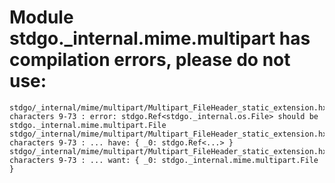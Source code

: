 # Module stdgo._internal.mime.multipart has compilation errors, please do not use:
```
stdgo/_internal/mime/multipart/Multipart_FileHeader_static_extension.hx:21: characters 9-73 : error: stdgo.Ref<stdgo._internal.os.File> should be stdgo._internal.mime.multipart.File
stdgo/_internal/mime/multipart/Multipart_FileHeader_static_extension.hx:21: characters 9-73 : ... have: { _0: stdgo.Ref<...> }
stdgo/_internal/mime/multipart/Multipart_FileHeader_static_extension.hx:21: characters 9-73 : ... want: { _0: stdgo._internal.mime.multipart.File }

```

